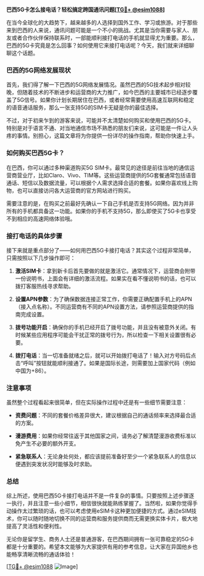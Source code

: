 **巴西5G卡怎么接电话？轻松搞定跨国通讯问题[[TG💪+ @esim1088](https://t.me/s/esim1088)]**

在当今全球化的大趋势下，越来越多的人选择到国外工作、学习或旅游。对于那些来到巴西的人来说，通讯问题可能是一个不小的挑战。尤其是当你需要与家人、朋友或者合作伙伴保持联系时，一部能顺利接打电话的手机就显得尤为重要。那么，巴西的5G卡究竟是怎么回事？如何使用它来接打电话呢？今天，我们就来详细聊聊这个话题。

### 巴西的5G网络发展现状

首先，我们得了解一下巴西的5G网络发展情况。虽然巴西的5G技术起步相对较晚，但随着技术的不断进步和运营商的大力推广，如今巴西的主要城市已经逐步覆盖了5G信号。如果你计划长期居住在巴西，或者经常需要使用高速互联网和稳定的语音通话服务，那么一张支持5G的SIM卡无疑是你的最佳选择。

不过，对于初来乍到的游客来说，可能并不太清楚如何购买和使用巴西的5G卡。特别是对于语言不通、对当地通信市场不熟悉的朋友们来说，这可能是一件让人头疼的事情。别担心，这篇文章将为你提供一份详尽的操作指南，帮助你快速上手。

### 如何购买巴西5G卡？

在巴西，你可以通过多种渠道购买5G SIM卡。最常见的途径是前往当地的通信运营商营业厅，比如Claro、Vivo、TIM等。这些运营商提供的5G套餐通常包括语音通话、短信以及数据流量，可以根据个人需求选择合适的套餐。如果你喜欢线上购物，也可以直接访问各大运营商的官方网站进行购买。

需要注意的是，在购买之前最好先确认一下自己手机是否支持5G网络。因为并非所有的手机都具备这一功能。如果你的手机不支持5G，那么即使买了5G卡也享受不到相应的高速网络体验哦。

### 接打电话的具体步骤

接下来就是重点部分了——如何用巴西5G卡接打电话？其实这个过程非常简单，只需按照以下几步操作即可：

1. **激活SIM卡**：拿到新卡后首先要做的就是激活它。通常情况下，运营商会附带一份说明书，上面会有详细的激活流程。如果实在看不懂说明书的话，也可以拨打客服热线寻求帮助。
   
2. **设置APN参数**：为了确保数据连接正常工作，你需要正确配置手机上的APN（接入点名称）。不同运营商有不同的APN设置方法，请参照运营商提供的指南完成设置。

3. **拨号功能开启**：确保你的手机已经开启了拨号功能，并且没有被意外关闭。有时候某些应用程序可能会干扰正常的拨号行为，所以检查一下相关设置很有必要。

4. **拨打电话**：当一切准备就绪之后，就可以开始拨打电话了！输入对方号码后点击“呼叫”按钮就能顺利接通了。如果是国际长途，则需要加上国家代码（例如中国为+86）。

### 注意事项

虽然整个过程看起来很简单，但在实际操作过程中还是有一些细节需要注意：

- **资费问题**：不同的套餐价格差异很大，建议根据自己的通话频率来选择最合适的方案。
  
- **漫游费用**：如果你经常往返于其他国家之间，请务必了解清楚漫游收费标准以免产生不必要的额外开支。

- **紧急联系人**：无论身处何处，都应该提前准备好至少一个紧急联系人的信息以便遇到突发状况时能够及时求助。

### 总结

综上所述，使用巴西5G卡接打电话并不是一件复杂的事情。只要按照上述步骤逐一执行，并且注意一些小细节，相信很快就能熟练掌握了。当然啦，如果你觉得手动操作太过繁琐的话，也可以考虑使用eSIM卡这种更加便捷的方式。通过eSIM技术，你可以随时随地切换不同的运营商和服务提供商而无需更换实体卡片，极大地提高了灵活性和便利性。

无论你是留学生、商务人士还是普通游客，在巴西期间拥有一张可靠稳定的5G卡都是十分重要的。希望本文能够为大家提供有用的参考信息，让大家在异国他乡也能畅享清晰流畅的通话体验！

[[TG💪+ @esim1088](https://t.me/s/esim1088) ![Image](https://i.postimg.cc/4NQfJmqS/Snipaste-2025-05-13-00-14-12.png)]
